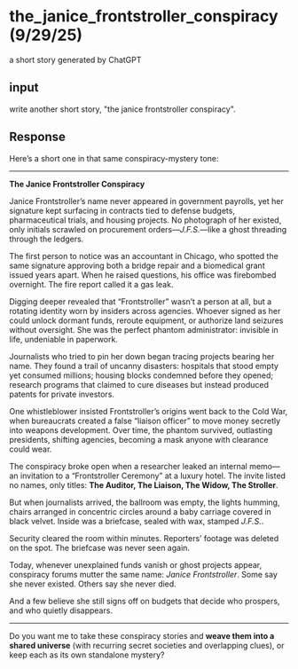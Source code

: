 # the_janice_frontstroller_conspiracy (9/29/25)
a short story generated by ChatGPT

## input  

write another short story, "the janice frontstroller conspiracy".  

## Response  

Here’s a short one in that same conspiracy-mystery tone:

---

**The Janice Frontstroller Conspiracy**

Janice Frontstroller’s name never appeared in government payrolls, yet her signature kept surfacing in contracts tied to defense budgets, pharmaceutical trials, and housing projects. No photograph of her existed, only initials scrawled on procurement orders—*J.F.S.*—like a ghost threading through the ledgers.

The first person to notice was an accountant in Chicago, who spotted the same signature approving both a bridge repair and a biomedical grant issued years apart. When he raised questions, his office was firebombed overnight. The fire report called it a gas leak.

Digging deeper revealed that “Frontstroller” wasn’t a person at all, but a rotating identity worn by insiders across agencies. Whoever signed as her could unlock dormant funds, reroute equipment, or authorize land seizures without oversight. She was the perfect phantom administrator: invisible in life, undeniable in paperwork.

Journalists who tried to pin her down began tracing projects bearing her name. They found a trail of uncanny disasters: hospitals that stood empty yet consumed millions; housing blocks condemned before they opened; research programs that claimed to cure diseases but instead produced patents for private investors.

One whistleblower insisted Frontstroller’s origins went back to the Cold War, when bureaucrats created a false “liaison officer” to move money secretly into weapons development. Over time, the phantom survived, outlasting presidents, shifting agencies, becoming a mask anyone with clearance could wear.

The conspiracy broke open when a researcher leaked an internal memo—an invitation to a “Frontstroller Ceremony” at a luxury hotel. The invite listed no names, only titles: **The Auditor, The Liaison, The Widow, The Stroller**.

But when journalists arrived, the ballroom was empty, the lights humming, chairs arranged in concentric circles around a baby carriage covered in black velvet. Inside was a briefcase, sealed with wax, stamped *J.F.S.*.

Security cleared the room within minutes. Reporters’ footage was deleted on the spot. The briefcase was never seen again.

Today, whenever unexplained funds vanish or ghost projects appear, conspiracy forums mutter the same name: *Janice Frontstroller*. Some say she never existed. Others say she never died.

And a few believe she still signs off on budgets that decide who prospers, and who quietly disappears.

---

Do you want me to take these conspiracy stories and **weave them into a shared universe** (with recurring secret societies and overlapping clues), or keep each as its own standalone mystery?
